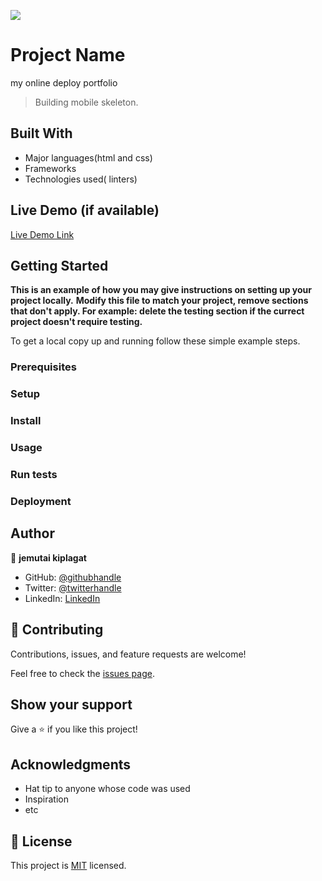 ![](https://img.shields.io/badge/Microverse-blueviolet)

# Project Name
 my online deploy portfolio

> Building mobile skeleton.


## Built With

- Major languages(html and css)
- Frameworks
- Technologies used( linters)

## Live Demo (if available)

[Live Demo Link](https:jemutakiplagat.github.io)


## Getting Started

**This is an example of how you may give instructions on setting up your project locally.**
**Modify this file to match your project, remove sections that don't apply. For example: delete the testing section if the currect project doesn't require testing.**


To get a local copy up and running follow these simple example steps.

### Prerequisites

### Setup

### Install

### Usage

### Run tests

### Deployment



## Author

👤 **jemutai kiplagat**

- GitHub: [@githubhandle](https://github.com/jemutakiplagat)
- Twitter: [@twitterhandle](https://twitter.com/@jemutaikiplaga1)
- LinkedIn: [LinkedIn](https://www.linkedin.com/in/jemutai-kiplagat-84782b235/)


## 🤝 Contributing

Contributions, issues, and feature requests are welcome!

Feel free to check the [issues page](../../issues/).

## Show your support

Give a ⭐️ if you like this project!

## Acknowledgments

- Hat tip to anyone whose code was used
- Inspiration
- etc

## 📝 License

This project is [MIT](./MIT.md) licensed.
